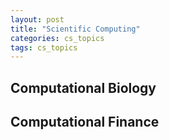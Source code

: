 ```yaml
---
layout: post
title: "Scientific Computing"
categories: cs_topics
tags: cs_topics
---
```


## Computational Biology



## Computational Finance


